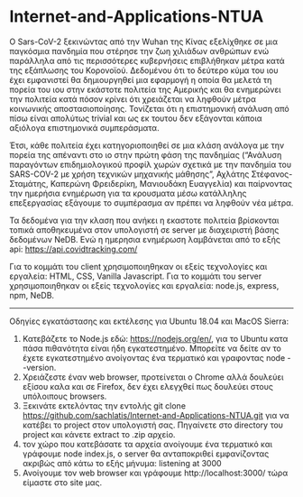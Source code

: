 # Internet-and-Applications-NTUA
Ο Sars-CoV-2 ξεκινώντας από την Wuhan της Κίνας εξελίχθηκε σε μια παγκόσμια πανδημία που στέρησε την ζωη χιλιάδων ανθρώπων ενώ παράλληλα από τις περισσότερες κυβερνήσεις επιβλήθηκαν μέτρα κατά της εξάπλωσης του Κορονοϊού.
Δεδομένου ότι το δεύτερο κύμα του ιου έχει εμφανιστεί θα δημιουργηθεί μια εφαρμογή η οποία θα μελετά τη πορεία του ιου στην εκάστοτε πολιτεία της Αμερικής και θα ενημερώνει την πολιτεία κατά πόσον κρίνει ότι χρειάζεται να ληφθούν μέτρα κοινωνικής αποστασιοποίησης. Τονίζεται ότι η επιστημονική ανάλυση από πίσω είναι απολύτως trivial και ως εκ τουτου δεν εξάγονται κάποια αξιόλογα επιστημονικά συμπεράσματα.

Έτσι, κάθε πολιτεία έχει κατηγοριοποιηθεί σε μια κλάση ανάλογα με την πορεία της απέναντι στο ιο στην πρώτη φάση της πανδημίας (“Ανάλυση παραγόντων επιδημιολογικού προφίλ χωρών σχετικά με την πανδημία του SARS-COV-2 με χρήση τεχνικών μηχανικής μάθησης”, Αχλάτης Στέφανος-Σταμάτης, Καπερώνη Φρειδερίκη, Μανιουδάκη Ευαγγελία) και παίρνοντας την ημερήσια ενημέρωση για τα κρουσματα μέσω κατάλληλης επεξεργασίας εξάγουμε το συμπέρασμα αν πρέπει να ληφθούν νέα μέτρα.

Τα δεδομένα για την κλαση που ανήκει η εκαστοτε πολιτεία βρίσκονται τοπικά αποθηκευμένα στον υπολογιστή σε server με διαχειριστή βάσης δεδομένων NeDB.
Ενώ η ημερησια ενημέρωση λαμβάνεται από το εξής api: https://api.covidtracking.com/

Για το κομμάτι του client χρησιμοποιηθηκαν οι εξείς τεχνολογίες και εργαλεία:
HTML, CSS, Vanilla Javascript.
Για το κομμάτι του server χρησιμοποιηθηκαν οι εξείς τεχνολογίες και εργαλεία:
node.js, express, npm, NeDB.

--------------------------------------------------------------------
Οδηγίες εγκατάστασης και εκτέλεσης για Ubuntu 18.04 και MacOS Sierra:
1. Κατεβάζετε το Node.js εδώ: https://nodejs.org/en/, για το Ubuntu κατα πάσα πιθανότητα είναι ήδη εγκατεστημένο. Μπορείτε να δείτε αν το έχετε εγκατεστημένο ανοίγοντας ένα τερματικό και γραφοντας node --version. 
2. Χρειάζεστε έναν web browser, προτείνεται ο Chrome αλλά δουλεύει εξίσου καλα και σε Firefox, δεν έχει ελεγχθεί πως δουλεύει στους υπόλοιπους browsers.
3. Ξεκινάτε εκτελόντας την εντολής git clone https://github.com/sachlatis/Internet-and-Applications-NTUA.git για να κατέβει το project στον υπολογιστή σας. Πηγαίνετε στο directory του project και κάνετε extract το .zip αρχείο.
4. τον χώρο που κατεβάσατε τα αρχεία ανοίγουμε ένα τερματικό και γράφουμε node index.js, ο server θα ανταποκριθεί εμφανίζοντας ακριβώς από κάτω το εξής μήνυμα: listening at 3000
5. Ανοίγουμε τον web browser και γράφουμε http://localhost:3000/ τώρα είμαστε στο site μας.
